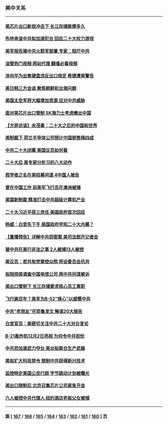 ### 美中关系
---
#### [美芯片出口新规冲击下 长江存储能撑多久](../../pages/nf1412576/n13853534.md?10271245) 
#### [布林肯谈中共拟加速犯台 回应二十大权力游戏](../../pages/nf1412576/n13853535.md?10271245) 
#### [美军报告揭中共火箭军部署 专家：阻吓中共](../../pages/nf1412576/n13852693.md?10271245) 
#### [油管热门视频 网站代理 翻墙必看视频](http://132.145.103.77:81/youtube.html?10271245)
#### [涉向华为出售硬盘违反出口规定 希捷遭美警告](../../pages/nf1412576/n13853447.md?10271245) 
#### [美日韩三方会谈 聚焦朝鲜和台海问题](../../pages/nf1412576/n13853237.md?10271245) 
#### [美国太空军将大幅增加资源 应对中共威胁](../../pages/nf1412576/n13853146.md?10271245) 
#### [面对美芯片出口管制 SK海力士考虑撤出中国](../../pages/nf1412576/n13853009.md?10271245) 
#### [【方菲访谈】余茂春：二十大之后的中国和世界](../../pages/nf1412576/n13852740.md?10271245) 
#### [美制裁下 荷兰半导体公司预计中国销售降四成](../../pages/nf1412576/n13852702.md?10271245) 
#### [中共二十大闭幕 美国议员如何看](../../pages/nf1412576/n13852701.md?10271245) 
#### [二十大后 美专家分析习的八大动作](../../pages/nf1412576/n13852651.md?10271245) 
#### [假学者之名在美招募间谍 4中国人被告](../../pages/nf1412576/n13852218.md?10271245) 
#### [曾在中国工作 前美军飞行员在澳洲被捕](../../pages/nf1412576/n13852330.md?10271245) 
#### [美国新制裁 精准打击中共超级计算机产业](../../pages/nf1412576/n13852260.md?10271245) 
#### [二十大习近平获三连任 美国政府首次回应](../../pages/nf1412576/n13852054.md?10271245) 
#### [杨威：白宫先下手 美国政府早知二十大内幕？](../../pages/nf1412576/n13852085.md?10271245) 
#### [【重播预告】详解中共窃密案 美司法部开记者会](../../pages/nf1412576/n13852027.md?10271245) 
#### [替中共在美行非法之事 2人被捕13人被控](../../pages/nf1412576/n13852041.md?10271245) 
#### [美议员：若共和党掌控众院 将设委员会抗共](../../pages/nf1412576/n13851884.md?10271245) 
#### [拟阻挠美调查中国电信公司 两中共间谍被诉](../../pages/nf1412576/n13851990.md?10271245) 
#### [美出口管制下 长江存储要求核心员工离职](../../pages/nf1412576/n13851542.md?10271245) 
#### [飞行逾百年？美军为B-52“换心”以威慑中共](../../pages/nf1412576/n13850432.md?10271245) 
#### [中共“老朋友”在耶鲁发文 解读20大报告](../../pages/nf1412576/n13850994.md?10271245) 
#### [白宫官员：美密切关注中共二十大对台言论](../../pages/nf1412576/n13850733.md?10271245) 
#### [B-21轰炸机12月2日亮相 为何令中共担忧](../../pages/nf1412576/n13850485.md?10271245) 
#### [中共恐加速武力夺台 美台拟联合生产武器](../../pages/nf1412576/n13850140.md?10271245) 
#### [美拟扩大科技禁令 限制中共获得新兴技术](../../pages/nf1412576/n13849913.md?10271245) 
#### [监控特定美国公民行踪 字节跳动计划被曝光](../../pages/nf1412576/n13849735.md?10271245) 
#### [美出口限制后 北京召集芯片公司紧急开会](../../pages/nf1412576/n13849697.md?10271245) 
#### [六人被控中共代理人 纽约酒店老板父女被捕](../../pages/nf1412576/n13849729.md?10271245) 

---
#### 第 [ [167](./167.md?10271245) / [166](./166.md?10271245) / [165](./165.md?10271245) / [164](./164.md?10271245) / [163](./163.md?10271245) / [162](./162.md?10271245) / [161](./161.md?10271245) / [160](./160.md?10271245) ] 页
